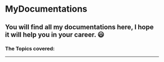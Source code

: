 # MyDocumentations

## You will find all my documentations here, I hope it will help you in your career. 😃

### The Topics covered:
----
